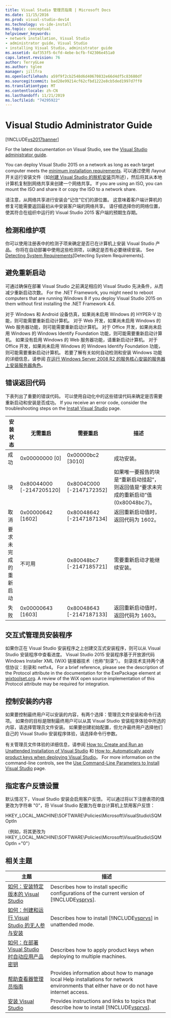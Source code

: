 ```yaml
---
title: Visual Studio 管理员指南 | Microsoft Docs
ms.date: 11/15/2016
ms.prod: visual-studio-dev14
ms.technology: vs-ide-install
ms.topic: conceptual
helpviewer_keywords:
- network installation, Visual Studio
- administrator guide, Visual Studio
- installing Visual Studio, administrator guide
ms.assetid: 4af353f5-6cfd-4ebe-bcfb-f42306e451a0
caps.latest.revision: 76
author: TerryGLee
ms.author: tglee
manager: jillfra
ms.openlocfilehash: a59f9f2cb2548d6d40670832e66d4df5c83680df
ms.sourcegitcommit: bad28e99214cf62cfbd1222e8cb5ded1997d7ff0
ms.translationtype: MT
ms.contentlocale: zh-CN
ms.lasthandoff: 11/21/2019
ms.locfileid: "74295922"
---
```

# <a name="visual-studio-administrator-guide"></a>Visual Studio Administrator Guide
[!INCLUDE[vs2017banner](../includes/vs2017banner.md)]

For the latest documentation on Visual Studio, see the [Visual Studio administrator guide](/visualstudio/install/visual-studio-administrator-guide).

You can deploy Visual Studio 2015 on a network as long as each target computer meets the [minimum installation requirements](https://visualstudio.microsoft.com/vs/older-downloads/). 可以通过使用 /layout 开关运行安装文件（如[创建 Visual Studio 的脱机安装](../install/create-an-offline-installation-of-visual-studio.md)页所述），然后将其从本地计算机复制到网络共享来创建一个网络共享。 If you are using an ISO, you can mount the ISO and share it or copy the ISO to a network share.  
  
 请注意，从网络共享进行安装会“记住”它们的源位置。 这意味着客户端计算机的修复可能需要返回最初从中安装客户端的网络共享。 请仔细选择你的网络位置，使其符合在组织中运行的 Visual Studio 2015 客户端的预期生存期。  
  
## <a name="detection-and-servicing-keys"></a>检测和维护项  
 你可以使用注册表中的检测子项来确定是否已在计算机上安装 Visual Studio 产品。 你将在自动部署中使用这些检测项，以确定是否有必要继续安装。  See [Detecting System Requirements](../extensibility/internals/detecting-system-requirements.md)[Detecting System Requirements].  
  
## <a name="avoiding-reboots"></a>避免重新启动  
 可通过确保在部署 Visual Studio 之前满足相应的 Visual Studio 先决条件，从而减少重新启动次数。 For the .NET Framework, you might need to reboot computers that are running Windows 8 if you deploy Visual Studio 2015 on them without first installing the .NET Framework 4.6.  
  
 对于 Windows 和 Android 设备仿真，如果尚未启用 Windows 的 HYPER-V 功能，则可能需要重新启动计算机。 对于 Web 开发，如果尚未启用 Windows 的 Web 服务器功能，则可能需要重新启动计算机。 对于 Office 开发，如果尚未启用 Windows 的 Windows Identify Foundation 功能，则可能需要重新启动计算机。 如果没有启用 Windows 的 Web 服务器功能，请重新启动计算机。 对于 Office 开发，如果尚未启用 Windows 的 Windows Identify Foundation 功能，则可能需要重新启动计算机。 若要了解有关如何自动检测和安装 Windows 功能的详细信息，请参阅 [在运行 Windows Server 2008 R2 的服务核心安装的服务器上安装服务器角色](https://technet.microsoft.com/library/ee441260(v=ws.10).aspx)。  
  
## <a name="error-return-codes"></a>错误返回代码  
 下表列出了重要的错误代码。 可以使用自动化中的这些错误代码来确定是否需要重新启动和安装是否成功。 If you receive an error code, consider the troubleshooting steps on the [Install Visual Studio](../install/install-visual-studio-2015.md) page.  
  
|安装状态|无需重启|需要重启|描述|  
|------------------|--------------------------|----------------------|-----------------|  
|成功|0x00000000 [0]|0x00000bc2 [3010]|成功安装。|  
|块|0x80044000 [-2147205120]|0x8004C000 [-2147172352]|如果唯一要报告的块是“重新启动挂起”，则返回值是“要求未完成的重新启动”值 (0x80048bc7)。|  
|取消|0x00000642 [1602]|0x80048642 [-2147187134]|返回重新启动值时，返回代码为 1602。|  
|要求未完成的重新启动|不可用|0x80048bc7 [-2147185721]|需要重新启动才能继续安装。|  
|失败|0x00000643 [1603]|0x80048643 [-2147187133]|返回重新启动值时，返回代码为 1603。|  
  
## <a name="interactive-administrator-installer"></a>交互式管理员安装程序  
 如果你正在 Visual Studio 安装程序之上创建交互式安装程序，则可以从 Visual Studio 安装程序中查看进度。 Visual Studio 2015 安装程序基于开放源代码 Windows Installer XML (WiX) 链接器技术（也称“刻录”）。 刻录技术支持两个通信协议：刻录和 netfx4。 For a brief reference, please see the description of the Protocol attribute in the documentation for the ExePackage element at [wixtoolset.org](https://wixtoolset.org/). A review of the WiX open source implementation of this Protocol attribute may be required for integration.  
  
## <a name="controlling-what-is-installed"></a>控制安装的内容  
 如果要控制最终用户可以安装的内容，有两个选择：管理员文件安装和命令行选项。 如果你的目标是限制最终用户可以从其 Visual Studio 安装程序体验中所选的内容，请选择管理员文件安装。 如果要创建初始配置，但允许最终用户选择他们自己的 Visual Studio 安装程序体验，请选择命令行参数。  
  
 有关管理员文件体验的详细信息，请参阅 [How to: Create and Run an Unattended Installation of Visual Studio](../install/how-to-create-and-run-an-unattended-installation-of-visual-studio.md) 和 [How to: Automatically apply product keys when deploying Visual Studio](../install/how-to-automatically-apply-product-keys-when-deploying-visual-studio.md)。  For more information on the command-line controls, see the [Use Command-Line Parameters to Install Visual Studio](../install/use-command-line-parameters-to-install-visual-studio.md) page.  
  
## <a name="specifying-customer-feedback-settings"></a>指定客户反馈设置  

默认情况下，Visual Studio 安装会启用客户反馈。 可以通过将以下注册表项的值更改为字符串 "0"，将 Visual Studio 配置为在单台计算机上禁用客户反馈：  
  
HKEY_LOCAL_MACHINE\SOFTWARE\Policies\Microsoft\VisualStudio\SQM  
OptIn  
  
（例如，将其更改为 HKEY_LOCAL_MACHINE\SOFTWARE\Policies\Microsoft\VisualStudio\SQM OptIn ="0"）  
  
## <a name="related-topics"></a>相关主题  
  
|主题|描述|  
|-----------|-----------------|  
|[如何：安装特定版本的 Visual Studio](../install/how-to-install-a-specific-release-of-visual-studio.md)|Describes how to install specific configurations of the current version of  [!INCLUDE[vsprvs](../includes/vsprvs-md.md)].|  
|[如何：创建和运行 Visual Studio 的无人参与安装](../install/how-to-create-and-run-an-unattended-installation-of-visual-studio.md)|Describes how to install [!INCLUDE[vsprvs](../includes/vsprvs-md.md)] in unattended mode.|  
|[如何：在部署 Visual Studio 时自动应用产品密钥](../install/how-to-automatically-apply-product-keys-when-deploying-visual-studio.md)|Describes how to apply product keys when deploying to multiple machines.|  
|[帮助查看器管理员指南](../ide/help-viewer-administrator-guide.md)|Provides information about  how to manage local Help installations for network environments that either have or do not have internet access.|  
|[安装 Visual Studio](../install/install-visual-studio-2015.md)|Provides instructions and  links to topics that describe how to install [!INCLUDE[vsprvs](../includes/vsprvs-md.md)].|